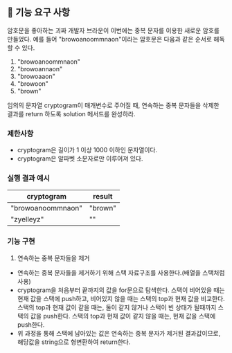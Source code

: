 ## 🚀 기능 요구 사항

암호문을 좋아하는 괴짜 개발자 브라운이 이번에는 중복 문자를 이용한 새로운 암호를 만들었다. 예를 들어 "browoanoommnaon"이라는 암호문은 다음과 같은 순서로 해독할 수 있다.

1. "browoanoommnaon"
2. "browoannaon"
3. "browoaaon"
4. "browoon"
5. "brown"

임의의 문자열 cryptogram이 매개변수로 주어질 때, 연속하는 중복 문자들을 삭제한 결과를 return 하도록 solution 메서드를 완성하라.

### 제한사항

- cryptogram은 길이가 1 이상 1000 이하인 문자열이다.
- cryptogram은 알파벳 소문자로만 이루어져 있다.

### 실행 결과 예시

| cryptogram        | result  |
| ----------------- | ------- |
| "browoanoommnaon" | "brown" |
| "zyelleyz"        | ""      |

### 기능 구현

1. 연속하는 중복 문자들을 제거

- 연속하는 중복 문자들을 제거하기 위해 스택 자료구조를 사용한다.(배열을 스택처럼 사용)
- cryptogram을 처음부터 끝까지의 값을 for문으로 탐색한다.
  스택이 비어있을 때는 현재 값을 스택에 push하고, 비어있지 않을 때는 스택의 top과 현재 값을 비교한다.
  스택의 top과 현재 값이 같을 때는, 둘이 같지 않거나 스택이 빈 상태가 될때까지 스택의 값을 push한다.
  스택의 top과 현재 값이 같지 않을 때는, 현재 값을 스택에 push한다.
- 위 과정을 통해 스택에 남아있는 값은 연속하는 중복 문자가 제거된 결과값이므로, 해당값을 string으로 형변환하여 return한다.
